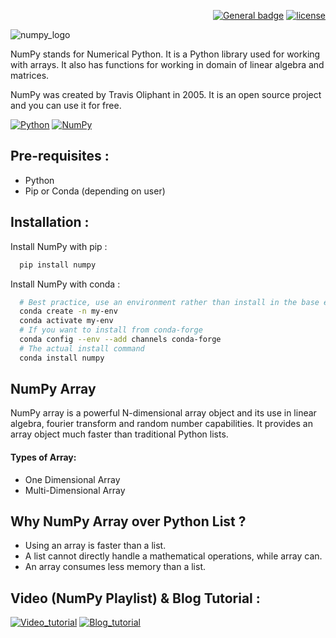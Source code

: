 <div align="right">

  <a href="">[![General badge](https://img.shields.io/badge/documentation-orange.svg)](https://numpy.org/doc/stable/)</a>
  <a href="">![license](https://img.shields.io/github/license/mardavsj/NumPy-in-Python.svg)</a>

</div>

![numpy_logo](https://www.davecwright.org/files/sps-files/figures/dave/numpy-logo.png)


NumPy stands for Numerical Python. It is a Python library used for working with arrays. It also has functions for working in domain of linear algebra and matrices.

NumPy was created by Travis Oliphant in 2005. It is an open source project and you can use it for free. 

[![Python](https://img.shields.io/badge/Python-14354C?style=for-the-badge&logo=python&logoColor=white&color=blue)](https://github.com/python/)
[![NumPy](https://img.shields.io/badge/numpy-%23013243.svg?style=for-the-badge&logo=numpy&logoColor=white&color=parrotgreen)](https://github.com/numpy/numpy)


## Pre-requisites :
* Python
* Pip or Conda (depending on user)
## Installation :

Install NumPy with pip :

```bash
  pip install numpy
```

Install NumPy with conda :

```bash
  # Best practice, use an environment rather than install in the base env
  conda create -n my-env
  conda activate my-env
  # If you want to install from conda-forge
  conda config --env --add channels conda-forge
  # The actual install command
  conda install numpy
```


    
## NumPy Array 

NumPy array is a powerful N-dimensional array object and its use in linear algebra, fourier transform and random number capabilities. It provides an array object much faster than traditional Python lists.

#### Types of Array:
* One Dimensional Array
* Multi-Dimensional Array
## Why NumPy Array over Python List ?

* Using an array is faster than a list.
* A list cannot directly handle a mathematical operations, while array can.
* An array consumes less memory than a list.



## Video (NumPy Playlist) & Blog Tutorial : 

[![Video_tutorial](https://img.shields.io/badge/YouTube-FF0000?style=for-the-badge&logo=youtube&logoColor=white)](https://www.youtube.com/playlist?list=PLjVLYmrlmjGfgBKkIFBkMNGG7qyRfo00W)
[![Blog_tutorial](https://img.shields.io/badge/Medium-12100E?style=for-the-badge&logo=medium&logoColor=black&color=white)](https://medium.com/edureka/python-introduction-to-numpy-numpy-tutorial-4ac06c717971)


